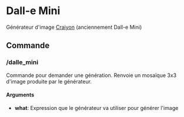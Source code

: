 # Dall-e Mini

Générateur d'image [Craiyon](https://www.craiyon.com/) (anciennement Dall-e Mini)

## Commande

### /dalle_mini

Commande pour demander une génération. Renvoie un mosaïque 3x3 d'image produite par le générateur.

#### Arguments

* **what**: Expression que le générateur va utiliser pour générer l'image